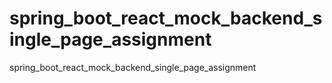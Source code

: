 # spring_boot_react_mock_backend_single_page_assignment
spring_boot_react_mock_backend_single_page_assignment
